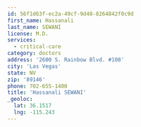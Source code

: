 ```yaml
---
id: 56f1d63f-ec2a-49cf-9d48-8264842f0c9d
first_name: Hassanali
last_name: SEWANI
license: M.D.
services:
  - critical-care
category: doctors
address: '2600 S. Rainbow Blvd. #108'
city: 'Las Vegas'
state: NV
zip: '89146'
phone: 702-655-1400
title: 'Hassanali SEWANI'
_geoloc:
  lat: 36.1517
  lng: -115.243
---
```

